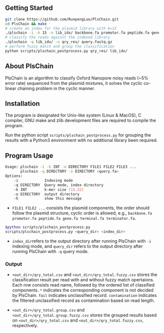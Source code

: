 ## Getting Started
```sh
git clone https://github.com/RunpengLuo/PlsChain.git
cd PlsChain && make
# create an index for the plasmid library with k=15
./plschain -i -k 15 -o lib_idx/ backbone.fa promotor.fa peptide.fa gene.fa terminal.fa terminator.fa
# classify the reads against the indexed library
./plschain -q lib_idx/ -o qry_res/ query.fastq.gz
# perform fuzzy match and group the classification
python scripts/plschain_postprocess.py qry_res/ lib_idx/
```

## About PlsChain
PlsChain is an algorithm to classify Oxford Nanopore noisy reads (~5% error rate) sequenced from the plasmid mixtures, it solves the cyclic co-linear chaining problem in the cyclic manner.


## Installation
The program is designated for Unix-like system (Linux & MacOS), C compiler, GNU make and zlib development files are required to compile the program.

Run the python script `scripts/plschain_postprocess.py` for grouping the results with a Python3 environment with no additional library been required.

## Program Usage
```sh
Usage: plschain -i -k INT -o DIRECTORY FILE1 FILE2 FILE3 ...
       plschain -q DIRECTORY -o DIRECTORY <query.fa>
Options:
    -i            Indexing mode
    -q DIRECTORY  Query mode, index directory
    -k INT        k-mer size [15,32]
    -o DIRECTORY  output directory
    -h            show this message
```
* `FILE1 FILE2 ...` consists the plasmid components, the order should follow the plasmid structure, cyclic order is allowed, e.g., `backbone.fa promotor.fa peptide.fa gene.fa terminal.fa terminator.fa`.

```sh
$python scripts/plschain_postprocess.py
scripts/plschain_postprocess.py <query_dir> <index_dir>
```
* `index_dir`refers to the output directory after running PlsChain with `-i` indexing mode, and `query_dir` refers to the output directory after running PlsChain with `-q` query mode.

### Output
* `<out_dir>/qry_total.csv` and `<out_dir>/qry_total.fuzzy.csv` stores the classification result per read with and without fuzzy match opertaions. Each row consists read name, followed by the ordered list of classified components. `*` indicates the corresponding component is not decided by PlsChain. `fail` indicates unclassified record. `contamination` indicates the filtered unclassified record as contamination based on read length.

* `<out_dir>/qry_total.group.csv` and `<out_dir>/qry_total.group.fuzzy.csv` stores the grouped results based on `<out_dir>/qry_total.csv` and `<out_dir>/qry_total.fuzzy.csv`, respectively.